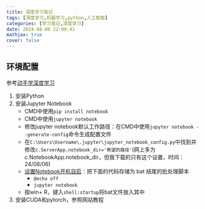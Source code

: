 ```yaml
---
title: 深度学习笔记
tags: [深度学习,机器学习,python,人工智能]
categories: [学习笔记,深度学习]
date: 2024-08-06 22:09:41
mathjax: true
cover: false
---
```


## 环境配置

参考[动手学深度学习](https://zh.d2l.ai/chapter_installation/index.html)

1. 安装Python
2. 安装Jupyter Notebook
   - CMD中使用```pip install notebook```
   - CMD中使用```jupyter notebook```
   - 修改jupyter notebook默认工作路径：在CMD中使用```jupyter notebook --generate-config```命令生成配置文件 
   - 在```C:\Users\Username\.jupyter\jupyter_notebook_config.py```中找到并修改```c.ServerApp.notebook_dir='希望的路径'```(网上多为c.NotebookApp.notebook_dir，但我下载的只有这个设置，时间：24/08/06)
   - [设置Notebook开机自启](https://zhenghaoxuan.com/2022/10/20/jupyter/)：把下面的代码存储为 bat 结尾的批处理脚本
        - ```@echo off```
        - ```jupyter notebook```
   - 按win+ R，键入```shell:startup```将bat文件放入其中
3. 安装CUDA和pytorch，参照网站教程
